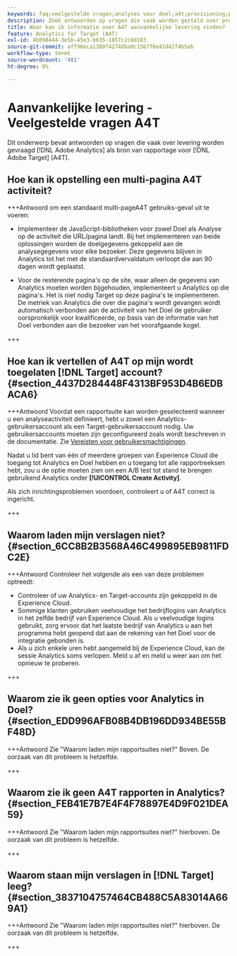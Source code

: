 ```yaml
---
keywords: faq;veelgestelde vragen;analyses voor doel;a4t;provisioning;provisioning;adobe Experience Cloud
description: Zoek antwoorden op vragen die vaak worden gesteld over provisioning Analytics voor [!DNL Target] (A4T), waarmee u Analytics-rapporten kunt gebruiken voor [!DNL Target] activiteiten.
title: Waar kan ik informatie over A4T aanvankelijke levering vinden?
feature: Analytics for Target (A4T)
exl-id: 4b098444-3e5b-45e3-b635-1857c2c8d183
source-git-commit: aff96eca1380f4274dba0c1567f6e41d42f4b5ab
workflow-type: tm+mt
source-wordcount: '481'
ht-degree: 0%

---
```


# Aanvankelijke levering - Veelgestelde vragen A4T

Dit onderwerp bevat antwoorden op vragen die vaak over levering worden gevraagd [!DNL Adobe Analytics] als bron van rapportage voor [!DNL Adobe Target] (A4T).

## Hoe kan ik opstelling een multi-pagina A4T activiteit?

+++Antwoord om een standaard multi-pageA4T gebruiks-geval uit te voeren:

* Implementeer de JavaScript-bibliotheken voor zowel Doel als Analyse op de activiteit die URL/pagina landt. Bij het implementeren van beide oplossingen worden de doelgegevens gekoppeld aan de analysegegevens voor elke bezoeker. Deze gegevens blijven in Analytics tot het met de standaardvervaldatum verloopt die aan 90 dagen wordt geplaatst.

* Voor de resterende pagina&#39;s op de site, waar alleen de gegevens van Analytics moeten worden bijgehouden, implementeert u Analytics op die pagina&#39;s. Het is niet nodig Target op deze pagina&#39;s te implementeren. De metriek van Analytics die over die pagina&#39;s wordt gevangen wordt automatisch verbonden aan de activiteit van het Doel de gebruiker oorspronkelijk voor kwalificeerde, op basis van de informatie van het Doel verbonden aan die bezoeker van het voorafgaande kogel.

+++

## Hoe kan ik vertellen of A4T op mijn wordt toegelaten [!DNL Target] account? {#section_4437D284448F4313BF953D4B6EDBACA6}

+++Antwoord Voordat een rapportsuite kan worden geselecteerd wanneer u een analyseactiviteit definieert, hebt u zowel een Analytics-gebruikersaccount als een Target-gebruikersaccount nodig. Uw gebruikersaccounts moeten zijn geconfigureerd zoals wordt beschreven in de documentatie. Zie [Vereisten voor gebruikersmachtigingen](/help/main/c-integrating-target-with-mac/a4t/account-reqs.md#concept_4BC06CAB00BF46FF9362AFE98656B083).

Nadat u lid bent van één of meerdere groepen van Experience Cloud die toegang tot Analytics en Doel hebben en u toegang tot alle rapportreeksen hebt, zou u de optie moeten zien om een A/B test tot stand te brengen gebruikend Analytics onder **[!UICONTROL Create Activity]**.

Als zich inrichtingsproblemen voordoen, controleert u of A4T correct is ingericht.

+++

## Waarom laden mijn verslagen niet? {#section_6CC8B2B3568A46C499895EB9811FDC2E}

+++Antwoord Controleer het volgende als een van deze problemen optreedt:

* Controleer of uw Analytics- en Target-accounts zijn gekoppeld in de Experience Cloud.
* Sommige klanten gebruiken veelvoudige het bedrijflogins van Analytics in het zelfde bedrijf van Experience Cloud. Als u veelvoudige logins gebruikt, zorg ervoor dat het laatste bedrijf van Analytics u aan het programma hebt geopend dat aan de rekening van het Doel voor de integratie gebonden is.
* Als u zich enkele uren hebt aangemeld bij de Experience Cloud, kan de sessie Analytics soms verlopen. Meld u af en meld u weer aan om het opnieuw te proberen.

+++

## Waarom zie ik geen opties voor Analytics in Doel? {#section_EDD996AFB08B4DB196DD934BE55BF48D}

+++Antwoord Zie &quot;Waarom laden mijn rapportsuites niet?&quot; Boven. De oorzaak van dit probleem is hetzelfde.

+++

## Waarom zie ik geen A4T rapporten in Analytics? {#section_FEB41E7B7E4F4F78897E4D9F021DEA59}

+++Antwoord Zie &quot;Waarom laden mijn rapportsuites niet?&quot; hierboven. De oorzaak van dit probleem is hetzelfde.

+++

## Waarom staan mijn verslagen in [!DNL Target] leeg? {#section_3837104757464CB488C5A83014A669A1}

+++Antwoord Zie &quot;Waarom laden mijn rapportsuites niet?&quot; hierboven. De oorzaak van dit probleem is hetzelfde.

+++
